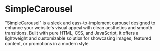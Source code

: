 # SimpleCarousel
"SimpleCarousel" is a sleek and easy-to-implement carousel designed to enhance your website's visual appeal with clean aesthetics and smooth transitions. Built with pure HTML, CSS, and JavaScript, it offers a lightweight and customizable solution for showcasing images, featured content, or promotions in a modern style.
